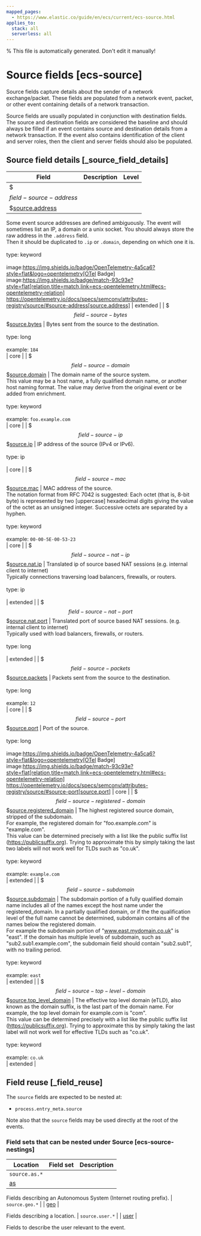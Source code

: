 ```yaml
---
mapped_pages:
  - https://www.elastic.co/guide/en/ecs/current/ecs-source.html
applies_to:
  stack: all
  serverless: all
---
```

% This file is automatically generated. Don't edit it manually!

# Source fields [ecs-source]

Source fields capture details about the sender of a network exchange/packet. These fields are populated from a network event, packet, or other event containing details of a network transaction.

Source fields are usually populated in conjunction with destination fields. The source and destination fields are considered the baseline and should always be filled if an event contains source and destination details from a network transaction. If the event also contains identification of the client and server roles, then the client and server fields should also be populated.

## Source field details [_source_field_details]

| Field | Description | Level |
| --- | --- | --- |
| $$$field-source-address$$$[source.address](#field-source-address) |
Some event source addresses are defined ambiguously. The event will sometimes list an IP, a domain or a unix socket.  You should always store the raw address in the `.address` field.<br>Then it should be duplicated to `.ip` or `.domain`, depending on which one it is.<br><br>type: keyword<br><br>
image:https://img.shields.io/badge/OpenTelemetry-4a5ca6?style=flat&logo=opentelemetry[OTel Badge] image:https://img.shields.io/badge/match-93c93e?style=flat[relation,title=match,link=ecs-opentelemetry.html#ecs-opentelemetry-relation] https://opentelemetry.io/docs/specs/semconv/attributes-registry/source/#source-address[source.address] | extended |
| $$$field-source-bytes$$$[source.bytes](#field-source-bytes) |
Bytes sent from the source to the destination.<br><br>type: long<br><br>
example: `184`<br> | core |
| $$$field-source-domain$$$[source.domain](#field-source-domain) |
The domain name of the source system.<br>This value may be a host name, a fully qualified domain name, or another host naming format. The value may derive from the original event or be added from enrichment.<br><br>type: keyword<br><br>
example: `foo.example.com`<br> | core |
| $$$field-source-ip$$$[source.ip](#field-source-ip) |
IP address of the source (IPv4 or IPv6).<br><br>type: ip<br><br>
 | core |
| $$$field-source-mac$$$[source.mac](#field-source-mac) |
MAC address of the source.<br>The notation format from RFC 7042 is suggested: Each octet (that is, 8-bit byte) is represented by two [uppercase] hexadecimal digits giving the value of the octet as an unsigned integer. Successive octets are separated by a hyphen.<br><br>type: keyword<br><br>
example: `00-00-5E-00-53-23`<br> | core |
| $$$field-source-nat-ip$$$[source.nat.ip](#field-source-nat-ip) |
Translated ip of source based NAT sessions (e.g. internal client to internet)<br>Typically connections traversing load balancers, firewalls, or routers.<br><br>type: ip<br><br>
 | extended |
| $$$field-source-nat-port$$$[source.nat.port](#field-source-nat-port) |
Translated port of source based NAT sessions. (e.g. internal client to internet)<br>Typically used with load balancers, firewalls, or routers.<br><br>type: long<br><br>
 | extended |
| $$$field-source-packets$$$[source.packets](#field-source-packets) |
Packets sent from the source to the destination.<br><br>type: long<br><br>
example: `12`<br> | core |
| $$$field-source-port$$$[source.port](#field-source-port) |
Port of the source.<br><br>type: long<br><br>
image:https://img.shields.io/badge/OpenTelemetry-4a5ca6?style=flat&logo=opentelemetry[OTel Badge] image:https://img.shields.io/badge/match-93c93e?style=flat[relation,title=match,link=ecs-opentelemetry.html#ecs-opentelemetry-relation] https://opentelemetry.io/docs/specs/semconv/attributes-registry/source/#source-port[source.port] | core |
| $$$field-source-registered-domain$$$[source.registered_domain](#field-source-registered-domain) |
The highest registered source domain, stripped of the subdomain.<br>For example, the registered domain for "foo.example.com" is "example.com".<br>This value can be determined precisely with a list like the public suffix list (https://publicsuffix.org). Trying to approximate this by simply taking the last two labels will not work well for TLDs such as "co.uk".<br><br>type: keyword<br><br>
example: `example.com`<br> | extended |
| $$$field-source-subdomain$$$[source.subdomain](#field-source-subdomain) |
The subdomain portion of a fully qualified domain name includes all of the names except the host name under the registered_domain.  In a partially qualified domain, or if the the qualification level of the full name cannot be determined, subdomain contains all of the names below the registered domain.<br>For example the subdomain portion of "www.east.mydomain.co.uk" is "east". If the domain has multiple levels of subdomain, such as "sub2.sub1.example.com", the subdomain field should contain "sub2.sub1", with no trailing period.<br><br>type: keyword<br><br>
example: `east`<br> | extended |
| $$$field-source-top-level-domain$$$[source.top_level_domain](#field-source-top-level-domain) |
The effective top level domain (eTLD), also known as the domain suffix, is the last part of the domain name. For example, the top level domain for example.com is "com".<br>This value can be determined precisely with a list like the public suffix list (https://publicsuffix.org). Trying to approximate this by simply taking the last label will not work well for effective TLDs such as "co.uk".<br><br>type: keyword<br><br>
example: `co.uk`<br> | extended |

## Field reuse [_field_reuse]

The `source` fields are expected to be nested at:

* `process.entry_meta.source`

Note also that the `source` fields may be used directly at the root of the events.


### Field sets that can be nested under Source [ecs-source-nestings]

| Location | Field set | Description |
|---|---|---|
| `source.as.*` |
| [as](/reference/ecs-as.md) |

Fields describing an Autonomous System (Internet routing prefix).
| `source.geo.*` |
| [geo](/reference/ecs-geo.md) |

Fields describing a location.
| `source.user.*` |
| [user](/reference/ecs-user.md) |

Fields to describe the user relevant to the event.
